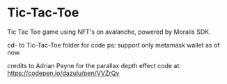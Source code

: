 # Tic-Tac-Toe
Tic Tac Toe game using NFT's on avalanche, powered by Moralis SDK.

cd- to Tic-Tac-Toe folder for code
ps: support only metamask wallet as of now.

credits to Adrian Payne for the parallax depth effect code at: https://codepen.io/dazulu/pen/VVZrQv
